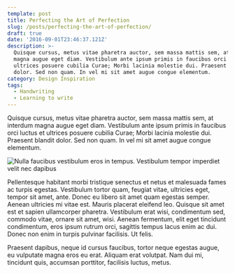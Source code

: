 ```yaml
---
template: post
title: Perfecting the Art of Perfection
slug: /posts/perfecting-the-art-of-perfection/
draft: true
date: '2016-09-01T23:46:37.121Z'
description: >-
  Quisque cursus, metus vitae pharetra auctor, sem massa mattis sem, at interdum
  magna augue eget diam. Vestibulum ante ipsum primis in faucibus orci luctus et
  ultrices posuere cubilia Curae; Morbi lacinia molestie dui. Praesent blandit
  dolor. Sed non quam. In vel mi sit amet augue congue elementum.
category: Design Inspiration
tags:
  - Handwriting
  - Learning to write
---
```


Quisque cursus, metus vitae pharetra auctor, sem massa mattis sem, at interdum magna augue eget diam. Vestibulum ante ipsum primis in faucibus orci luctus et ultrices posuere cubilia Curae; Morbi lacinia molestie dui. Praesent blandit dolor. Sed non quam. In vel mi sit amet augue congue elementum.

![Nulla faucibus vestibulum eros in tempus. Vestibulum tempor imperdiet velit nec dapibus](/media/image-2.jpg)

Pellentesque habitant morbi tristique senectus et netus et malesuada fames ac turpis egestas. Vestibulum tortor quam, feugiat vitae, ultricies eget, tempor sit amet, ante. Donec eu libero sit amet quam egestas semper. Aenean ultricies mi vitae est. Mauris placerat eleifend leo. Quisque sit amet est et sapien ullamcorper pharetra. Vestibulum erat wisi, condimentum sed, commodo vitae, ornare sit amet, wisi. Aenean fermentum, elit eget tincidunt condimentum, eros ipsum rutrum orci, sagittis tempus lacus enim ac dui. Donec non enim in turpis pulvinar facilisis. Ut felis. 

Praesent dapibus, neque id cursus faucibus, tortor neque egestas augue, eu vulputate magna eros eu erat. Aliquam erat volutpat. Nam dui mi, tincidunt quis, accumsan porttitor, facilisis luctus, metus.

